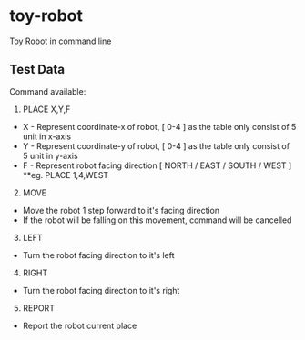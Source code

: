 # toy-robot
Toy Robot in command line

Test Data
--------------------------
Command available:
1) PLACE X,Y,F
  - X - Represent coordinate-x of robot, [ 0-4 ] as the table only consist of 5 unit in x-axis
  - Y - Represent coordinate-y of robot, [ 0-4 ] as the table only consist of 5 unit in y-axis
  - F - Represent robot facing direction [ NORTH / EAST / SOUTH / WEST ]
  **eg. PLACE 1,4,WEST
  
2) MOVE
  - Move the robot 1 step forward to it's facing direction
  - If the robot will be falling on this movement, command will be cancelled
  
3) LEFT
  - Turn the robot facing direction to it's left
  
4) RIGHT
  - Turn the robot facing direction to it's right
  
5) REPORT
  - Report the robot current place


